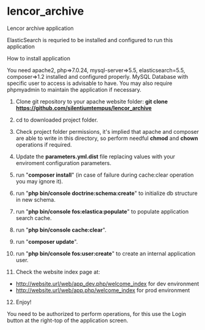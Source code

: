 # lencor_archive
Lencor archive application

ElasticSearch is requried to be installed and configured to run this application


How to install application

You need apache2, php=>7.0.24, mysql-server=>5.5, elasticsearch=5.5, composer=>1.2 installed and configured properly.
MySQL Database with specific user to access is advisable to have.
You may also require phpmyadmin to maintain the application if necessary.

1. Clone git repository to your apache website folder:
**git clone https://github.com/silentiumtempus/lencor_archive**

2. cd to downloaded project folder.

3. Check project folder permissions, it's implied that apache and composer are able to write in this directory, so perform needful **chmod** and **chown** operations if required.

4. Update the **parameters.yml.dist** file replacing values with your enviroment configuration parameters.

5. run "**composer install**" (in case of failure during cache:clear operation you may ignore it).

6. run "**php bin/console doctrine:schema:create**" to initialize db structure in new schema.

7. run "**php bin/console fos:elastica:populate**" to populate application search cache.

8. run "**php bin/console cache:clear**".

9. run "**composer update**".

10. run "**php bin/console fos:user:create**" to create an internal application user.

11. Check the website index page at:
 - http://website.url/web/app_dev.php/welcome_index for dev environment
 - http://website.url/web/app.php/welcome_index for prod environment

12. Enjoy!

You need to be authorized to perform operations, for this use the Login button at the right-top of the application screen.
